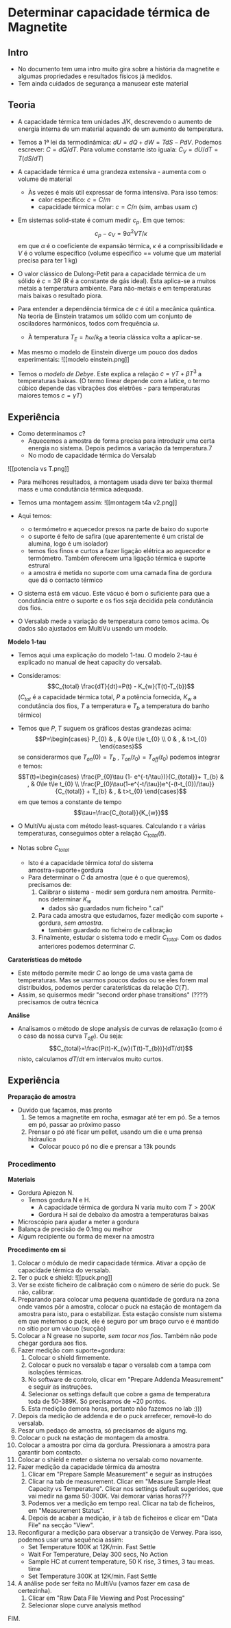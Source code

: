 # Determinar capacidade térmica de Magnetite
## Intro
- No documento tem uma intro muito gira sobre a história da magnetite e algumas propriedades e resultados físicos já medidos.
- Tem ainda cuidados de segurança a manusear este material

## Teoria
- A capacidade térmica tem unidades J/K, descrevendo o aumento de energia interna de um material aquando de um aumento de temperatura.
- Temos a 1ª lei da termodinâmica: $dU=dQ+dW=TdS-PdV$. Podemos escrever: $C=dQ/dT$. Para volume constante isto iguala: $C_{V}=dU/dT=T (dS/dT)$
- A capacidade térmica é uma grandeza extensiva - aumenta com o volume de material
    - Às vezes é mais útil expressar de forma intensiva. Para isso temos:
        - calor específico: $c=C/m$
        - capacidade térmica molar: $c=C/n$ (sim, ambas usam $c$)

- Em sistemas solid-state é comum medir $c_{p}$. Em que temos:
$$c_{p}-c_{V}=9 \alpha^{2}VT/\kappa$$
em que $\alpha$ é o coeficiente de expansão térmica, $\kappa$ é a comprissibilidade e $V$ é o volume específico (volume especifico == volume que um material precisa para ter 1 kg)

- O valor clássico de Dulong-Petit para a capacidade térmica de um sólido é $c=3R$ (R é a constante de gás ideal). Esta aplica-se a muitos metais a temperatura ambiente. Para não-metais e em temperaturas mais baixas o resultado piora.
- Para entender a dependência térmica de $c$ é útil a mecânica quântica. Na teoria de Einstein tratamos um sólido com um conjunto de osciladores harmónicos, todos com frequência $\omega$.
    - À temperatura $T_{E}=\hbar\omega/k_{B}$ a teoria clássica volta a aplicar-se.
- Mas mesmo o modelo de Einstein diverge um pouco dos dados experimentais:
![[modelo einstein.png]]

- Temos o *modelo de Debye*. Este explica a relação $c=\gamma T+\beta T^{3}$ a temperaturas baixas. (O termo linear depende com a latice, o termo cúbico depende das vibrações dos eletrões - para temperaturas maiores temos $c=\gamma T$)

## Experiência
- Como determinamos $c$?
    - Aquecemos a amostra de forma precisa para introduzir uma certa energia no sistema. Depois pedimos a variação da temperatura.7
    - No modo de capacidade térmica do Versalab

![[potencia vs T.png]]

- Para melhores resultados, a montagem usada deve ter baixa thermal mass e uma condutância térmica adequada. 
- Temos uma montagem assim:
![[montagem t4a v2.png]]
- Aqui temos:
    - o termómetro e aquecedor presos na parte de baixo do suporte
    - o suporte é feito de safira (que aparentemente é um cristal de alumina, logo é um isolador)
    - temos fios finos e curtos a fazer ligação elétrica ao aquecedor e termómetro. Também oferecem uma ligação térmica e suporte estrural
    - a amostra é metida no suporte com uma camada fina de gordura que dá o contacto térmico

- O sistema está em vácuo. Este vácuo é bom o suficiente para que a condutância entre o suporte e os fios seja decidida pela condutância dos fios.
- O Versalab mede a variação de temperatura como temos acima. Os dados são ajustados em MultiVu usando um modelo.

**Modelo 1-tau**
- Temos aqui uma explicação do modelo 1-tau. O modelo 2-tau é explicado no manual de heat capacity do versalab.
- Consideramos:
$$C_{total} \frac{dT}{dt}=P(t) - K_{w}(T(t)-T_{b})$$
($C_{tot}$ é a capacidade térmica total, $P$ a potência fornecida, $K_{w}$ a condutância dos fios, $T$ a temperatura e $T_{b}$ a temperatura do banho térmico)

- Temos que $P,T$ suguem os gráficos destas grandezas acima:
$$P=\begin{cases}
P_{0} & , & 0\le t\le t_{0} \\
0 & , & t>t_{0}
\end{cases}$$
se considerarmos que $T_{on}(0)=T_{b}~,~T_{on}(t_{0})=T_{off}(t_{0})$ podemos integrar e temos:
$$T(t)=\begin{cases}
\frac{P_{0}\tau (1- e^{-t/\tau})}{C_{total}}+ T_{b} & , & 0\le t\le t_{0} \\
\frac{P_{0}\tau(1-e^{-t/\tau})e^{-(t-t_{0})/\tau}}{C_{total}} + T_{b} & , & t>t_{0}
\end{cases}$$
em que temos a constante de tempo $$\tau=\frac{C_{total}}{K_{w}}$$
- O MultiVu ajusta com método least-squares. Calculando $\tau$ a várias temperaturas, conseguimos obter a relação $C_{total}(t)$.
- Notas sobre $C_{total}$
    - Isto é a capacidade térmica _total_ do sistema amostra+suporte+gordura
    - Para determinar o $C$ da amostra (que é o que queremos), precisamos de:
        1. Calibrar o sistema - medir sem gordura nem amostra. Permite-nos determinar $K_{w}$
            - dados são guardados num ficheiro ".cal"
        2. Para cada amostra que estudamos, fazer medição com suporte + gordura, _sem amostra_. 
            - também guardado no ficheiro de calibração
        3. Finalmente, estudar o sistema todo e medir $C_{total}$. Com os dados anteriores podemos determinar $C$.

**Caraterísticas do método**
- Este método permite medir $C$ ao longo de uma vasta gama de temperaturas. Mas se usarmos poucos dados ou se eles forem mal distribuídos, podemos perder caraterísticas da relação $C(T)$.
- Assim, se quisermos medir "second order phase transitions" (????) precisamos de outra técnica

**Análise**
- Analisamos o método de slope analysis de curvas de relaxação (como é o caso da nossa curva $T_{off}$). Ou seja:
$$C_{total}=\frac{P(t)-K_{w}(T(t)-T_{b})}{dT/dt}$$
nisto, calculamos $dT/dt$ em intervalos muito curtos.

## Experiência
**Preparação de amostra**
- Duvido que façamos, mas pronto
    1. Se temos a magnetite em rocha, esmagar até ter em pó. Se a temos em pó, passar ao próximo passo
    2. Prensar o pó até ficar um pellet, usando um die e uma prensa hidraulica
        - Colocar pouco pó no die e prensar a 13k pounds

### Procedimento
**Materiais**
- Gordura Apiezon N. 
    - Temos gordura N e H. 
        - A capacidade térmica de gordura N varia muito com $T>200K$
        - Gordura H sai de debaixo da amostra a temperaturas baixas
- Microscópio para ajudar a meter a gordura
- Balança de precisão de 0.1mg ou melhor
- Algum recipiente ou forma de mexer na amostra

**Procedimento em si**
1. Colocar o módulo de medir capacidade térmica. Ativar a opção de capacidade térmica do versalab.
2. Ter o puck e shield:
![[puck.png]]
3. Ver se existe ficheiro de calibração com o número de série do puck. Se não, calibrar.
4. Preparando para colocar uma pequena quantidade de gordura na zona onde vamos pôr a amostra, colocar o puck na estação de montagem da amostra para isto, para o estabilizar. Esta estação consiste num sistema em que metemos o puck, ele é seguro por um braço curvo e é mantido no sítio por um vácuo (sucção)
5. Colocar a N grease no suporte, *sem tocar nos fios*. Também não pode chegar gordura aos fios.
6. Fazer medição com suporte+gordura:
    1. Colocar o shield firmemente.
    2. Colocar o puck no versalab e tapar o versalab com a tampa com isolações térmicas.
    3. No software de controlo, clicar em "Prepare Addenda Measurement" e seguir as instruções.
    4. Selecionar os settings default que cobre a gama de temperatura toda de 50-389K. Só precisamos de ~20 pontos. 
    5. Esta medição demora horas, portanto não fazemos no lab :)))
7. Depois da medição de addenda e de o puck arrefecer, removê-lo do versalab.
8. Pesar um pedaço de amostra, só precisamos de alguns mg. 
9. Colocar o puck na estação de montagem da amostra. 
10. Colocar a amostra por cima da gordura. Pressionara a amostra para garantir bom contacto.
11. Colocar o shield e meter o sistema no versalab como novamente.
12. Fazer medição da capacidade térmica da amostra
    1. Clicar em "Prepare Sample Measurement" e seguir as instruções
    2. Clicar na tab de measurement. Clicar em "Measure Sample Heat Capacity vs Temperature". Clicar nos settings default sugeridos, que vai medir na gama 50-300K. Vai demorar várias horas???
    3. Podemos ver a medição em tempo real. Clicar na tab de ficheiros, em "Measurement Status".
    4. Depois de acabar a medição, ir à tab de ficheiros e clicar em "Data File" na secção "View".
13. Reconfigurar a medição para observar a transição de Verwey. Para isso, podemos usar uma sequência assim: 
    - Set Temperature 100K at 12K/min. Fast Settle
    - Wait For Temperature, Delay 300 secs, No Action 
    - Sample HC at current temperature, 50 K rise, 3 times, 3 tau meas. time 
    - Set Temperature 300K at 12K/min. Fast Settle
14. A análise pode ser feita no MultiVu (vamos fazer em casa de certezinha). 
    1. Clicar em "Raw Data File Viewing and Post Processing"
    2. Selecionar slope curve analysis method

FIM.